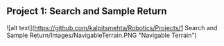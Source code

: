 ## Project 1: Search and Sample Return
![alt text](https://github.com/kalpitsmehta/Robotics/Projects/1 Search and Sample Return/Images/NavigableTerrain.PNG "Navigable Terrain")
